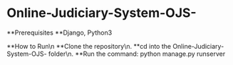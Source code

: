 # Online-Judiciary-System-OJS-

**Prerequisites
**Django, Python3

**How to Run\n
**Clone the repository\n. 
**cd into the Online-Judiciary-System-OJS- folder\n. 
**Run the command: python manage.py runserver
